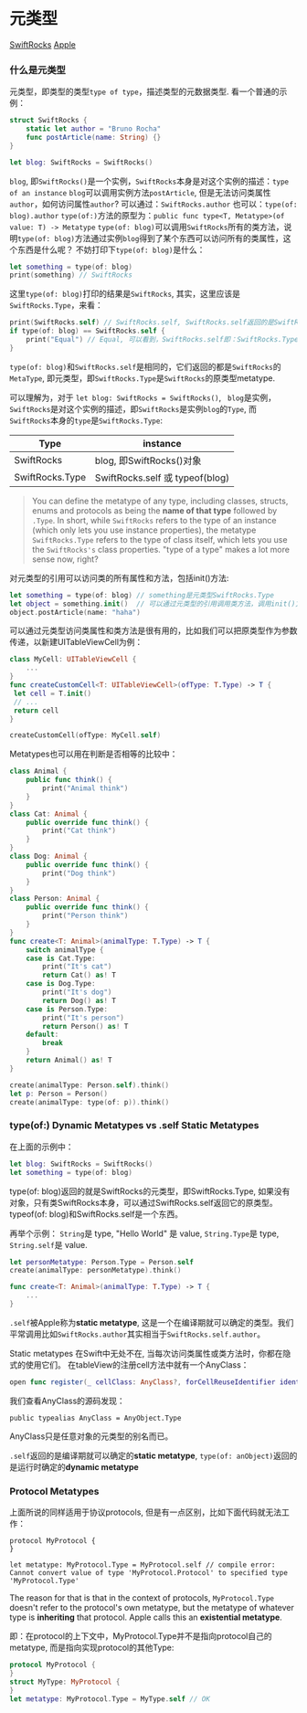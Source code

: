# 元类型

[SwiftRocks](https://swiftrocks.com/whats-type-and-self-swift-metatypes.html)
[Apple](https://developer.apple.com/documentation/swift/2885064-type)

### 什么是元类型

元类型，即类型的类型`type of type`，描述类型的元数据类型. 看一个普通的示例：

```swift
struct SwiftRocks {
    static let author = "Bruno Rocha"
    func postArticle(name: String) {}
}

let blog: SwiftRocks = SwiftRocks()
```

`blog`, 即`SwiftRocks()`是一个实例，`SwiftRocks`本身是对这个实例的描述：`type of an instance`
`blog`可以调用实例方法`postArticle`, 但是无法访问类属性`author`，如何访问属性`author`?
可以通过：`SwiftRocks.author`
也可以：`type(of: blog).author`
`type(of:)`方法的原型为：`public func type<T, Metatype>(of value: T) -> Metatype`
`type(of: blog)`可以调用`SwiftRocks`所有的类方法，说明`type(of: blog)`方法通过实例`blog`得到了某个东西可以访问所有的类属性，这个东西是什么呢？
不妨打印下`type(of: blog)`是什么：

```swift
let something = type(of: blog)
print(something) // SwiftRocks
```
这里`type(of: blog)`打印的结果是`SwiftRocks`, 其实，这里应该是`SwiftRocks.Type`，来看：

```swift
print(SwiftRocks.self) // SwiftRocks.self, SwiftRocks.self返回的是SwiftRocks.Type, 但print打它打印成了SwiftRocks
if type(of: blog) == SwiftRocks.self {
    print("Equal") // Equal, 可以看到，SwiftRocks.self即：SwiftRocks.Type, 所以type(of: blog)即SwiftRocks.Type
}
```
`type(of: blog)`和`SwiftRocks.self`是相同的，它们返回的都是`SwiftRocks`的`MetaType`, 即元类型，即`SwiftRocks.Type`是`SwiftRocks`的原类型metatype.

可以理解为，对于 `let blog: SwiftRocks = SwiftRocks()`, ` blog`是实例，`SwiftRocks`是对这个实例的描述，即`SwiftRocks`是实例`blog`的`Type`, 而`SwiftRocks`本身的`type`是`SwiftRocks.Type`:

| Type  | instance |
| ------------- | ------------- |
| SwiftRocks  | blog, 即SwiftRocks()对象  |
| SwiftRocks.Type  | SwiftRocks.self 或 typeof(blog) |

> You can define the metatype of any type, including classes, structs, enums and protocols as being the **name of that type** followed by `.Type`. In short, while `SwiftRocks` refers to the type of an instance (which only lets you use instance properties), the metatype `SwiftRocks.Type` refers to the type of class itself, which lets you use the `SwiftRocks's` class properties. "type of a type" makes a lot more sense now, right?

对元类型的引用可以访问类的所有属性和方法，包括init()方法:
```swift
let something = type(of: blog) // something是元类型SwiftRocks.Type
let object = something.init()  // 可以通过元类型的引用调用类方法，调用init()方法得到实例
object.postArticle(name: "haha")
```
可以通过元类型访问类属性和类方法是很有用的，比如我们可以把原类型作为参数传递，以新建UITableViewCell为例：

```swift
class MyCell: UITableViewCell {
    ...
}
func createCustomCell<T: UITableViewCell>(ofType: T.Type) -> T {
 let cell = T.init()
 // ...
 return cell
}

createCustomCell(ofType: MyCell.self)
```

Metatypes也可以用在判断是否相等的比较中：

```swift
class Animal {
    public func think() {
        print("Animal think")
    }
}
class Cat: Animal {
    public override func think() {
        print("Cat think")
    }
}
class Dog: Animal {
    public override func think() {
        print("Dog think")
    }
}
class Person: Animal {
    public override func think() {
        print("Person think")
    }
}
func create<T: Animal>(animalType: T.Type) -> T {
    switch animalType {
    case is Cat.Type:
        print("It's cat")
        return Cat() as! T
    case is Dog.Type:
        print("It's dog")
        return Dog() as! T
    case is Person.Type:
        print("It's person")
        return Person() as! T
    default:
        break
    }
    return Animal() as! T
}
```

```swift
create(animalType: Person.self).think()
let p: Person = Person()
create(animalType: type(of: p)).think()
```

### type(of:) Dynamic Metatypes vs .self Static Metatypes

在上面的示例中：
```swift
let blog: SwiftRocks = SwiftRocks()
let something = type(of: blog)
```
type(of: blog)返回的就是SwiftRocks的元类型，即SwiftRocks.Type, 如果没有对象，只有类SwiftRocks本身，可以通过SwiftRocks.self返回它的原类型。typeof(of: blog)和SwiftRocks.self是一个东西。

再举个示例：
`String`是 type, "Hello World" 是 value, `String.Type`是 type, `String.self`是 value.

```swift
let personMetatype: Person.Type = Person.self
create(animalType: personMetatype).think()

func create<T: Animal>(animalType: T.Type) -> T {
    ...
}
```

`.self`被Apple称为**static metatype**, 这是一个在编译期就可以确定的类型。我们平常调用比如`SwiftRocks.author`其实相当于`SwiftRocks.self.author`。

Static metatypes 在Swift中无处不在, 当每次访问类属性或类方法时，你都在隐式的使用它们。 
在tableView的注册cell方法中就有一个AnyClass：

```swift 
open func register(_ cellClass: AnyClass?, forCellReuseIdentifier identifier: String)
```
我们查看AnyClass的源码发现：
```
public typealias AnyClass = AnyObject.Type
```
AnyClass只是任意对象的元类型的别名而已。

`.self`返回的是编译期就可以确定的**static metatype**, `type(of: anObject)`返回的是运行时确定的**dynamic metatype**

### Protocol Metatypes

上面所说的同样适用于协议protocols, 但是有一点区别，比如下面代码就无法工作：

```
protocol MyProtocol {
}

let metatype: MyProtocol.Type = MyProtocol.self // compile error: Cannot convert value of type 'MyProtocol.Protocol' to specified type 'MyProtocol.Type'
```

The reason for that is that in the context of protocols, `MyProtocol.Type` doesn't refer to the protocol's own metatype, but the metatype of whatever type is **inheriting** that protocol. Apple calls this an **existential metatype**.

即：在protocol的上下文中，MyProtocol.Type并不是指向protocol自己的metatype, 而是指向实现protocol的其他Type:

```swift
protocol MyProtocol {
}
struct MyType: MyProtocol {
}
let metatype: MyProtocol.Type = MyType.self // OK
```










